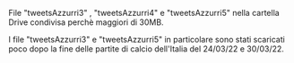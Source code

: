 File "tweetsAzzurri3" , "tweetsAzzurri4" e "tweetsAzzurri5" nella cartella Drive condivisa perchè maggiori di 30MB.

I file "tweetsAzzurri3" e "tweetsAzzurri5" in particolare sono stati scaricati poco dopo la fine delle partite di calcio dell'Italia del 24/03/22 e 30/03/22.  
